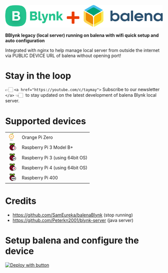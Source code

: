 ![balena Blynk local server](./docs/images/blynk-balena-logo.png)

**BBlynk legacy (local server) running on balena with wifi quick setup and auto configuration**

Integrated with nginx to help manage local server from outside the internet via PUBLIC DEVICE URL of balena without opening port!

# Stay in the loop

👉🏻&nbsp;`<a href="https://youtube.com/c/taymay">` Subscribe to our newsletter `</a>`&nbsp;👈🏻&nbsp; to stay updated on the latest development of balena Blynk local server.

# Supported devices

<table>
<tr><td>
<img height="24px" src="./docs/images/arch/orange-pi-zero.svg" alt="orange-pi-zero" style="max-width: 100%; margin: 0px 4px;"></td><td>Orange Pi Zero</td>
</tr>
<tr><td>
<img height="24px" src="./docs/images/arch/raspberrypi3.svg" alt="raspberrypi3" style="max-width: 100%; margin: 0px 4px;"></td><td>Raspberry Pi 3 Model B+</td>
</tr>
<tr><td>
<img height="24px" src="./docs/images/arch/raspberrypi3-64.svg" alt="raspberrypi3-64" style="max-width: 100%; margin: 0px 4px;"></td><td>Raspberry Pi 3 (using 64bit OS)</td>
</tr>
<tr><td>
<img height="24px" src="./docs/images/arch/raspberrypi4-64.svg" alt="raspberrypi4-64" style="max-width: 100%; margin: 0px 4px;"></td><td>Raspberry Pi 4 (using 64bit OS)</td>
</tr>
<tr><td>
<img height="24px" src="./docs/images/arch/raspberrypi400-64.svg" alt="raspberrypi400-64" style="max-width: 100%; margin: 0px 4px;"></td><td>Raspberry Pi 400</td>
</tr>
</table>

# Credits


- https://github.com/SamEureka/balenaBlynk (stop running)
- https://github.com/Peterkn2001/blynk-server (java server)

# Setup balena and configure the device

[![Deploy with button](https://www.balena.io/deploy.svg)](https://dashboard.balena-cloud.com/deploy?repoUrl=https://github.com/kenhtaymay/balena-blynk&defaultDeviceType=raspberrypi3-64)
